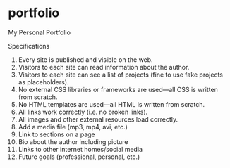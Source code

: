 # portfolio
My Personal Portfolio 

Specifications
1. Every site is published and visible on the web.
2. Visitors to each site can read information about the author.
3. Visitors to each site can see a list of projects (fine to use fake projects as placeholders).
4. No external CSS libraries or frameworks are used—all CSS is written from scratch.
5. No HTML templates are used—all HTML is written from scratch.
6. All links work correctly (i.e. no broken links).
7. All images and other external resources load correctly.
8. Add a media file (mp3, mp4, avi, etc.)
9. Link to sections on a page 
10. Bio about the author including picture
11. Links to other internet homes/social media
12. Future goals (professional, personal, etc.)

 
